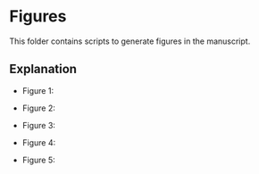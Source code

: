 # Figures

This folder contains scripts to generate figures in the manuscript.

## Explanation

- Figure 1:

- Figure 2:

- Figure 3:

- Figure 4:

- Figure 5:
